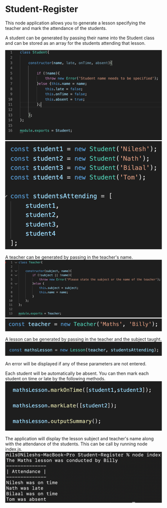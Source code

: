 # Student-Register

This node application allows you to generate a lesson specifying the teacher and mark the attendance of the students.

A student can be generated by passing their name into the Student class and can be stored as an array for the students attending that lesson.

![screenshot](assets/Screenshot-1.png) ![screenshot](assets/Screenshot-2.png)

A teacher can be generated by passing in the teacher's name.
![screenshot](assets/Screenshot-4.png) ![screenshot](assets/Screenshot-7.png)

A lesson can be generated by passing in the teacher and the subject taught.
![screenshot](assets/Screenshot-3.png)

An error will be displayed if any of these parameters are not entered.

Each student will be automatically be absent. You can then mark each student on time or late by the following methods.
![screenshot](assets/Screenshot-5.png)

The application will display the lesson subject and teacher's name along with the attendance of the students. This can be call by running node index.js.
![screenshot](assets/Screenshot-6.png)
